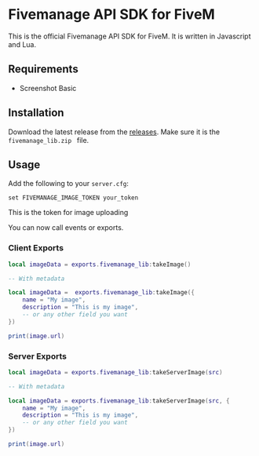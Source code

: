 # Fivemanage API SDK for FiveM

This is the official Fivemanage API SDK for FiveM. It is written in Javascript and Lua.

## Requirements
- Screenshot Basic

## Installation
Download the latest release from the [releases](https://github.com/fivemanage/sdk/releases). Make sure it is the `fivemanage_lib.zip
` file.

## Usage
Add the following to your `server.cfg`:
```
set FIVEMANAGE_IMAGE_TOKEN your_token
```
This is the token for image uploading

You can now call events or exports.

### Client Exports
```lua
local imageData = exports.fivemanage_lib:takeImage()

-- With metadata

local imageData =  exports.fivemanage_lib:takeImage({
    name = "My image",
    description = "This is my image",
    -- or any other field you want
})

print(image.url)
```

### Server Exports
```lua
local imageData = exports.fivemanage_lib:takeServerImage(src)

-- With metadata

local imageData = exports.fivemanage_lib:takeServerImage(src, {
    name = "My image",
    description = "This is my image",
    -- or any other field you want
})

print(image.url)
```


